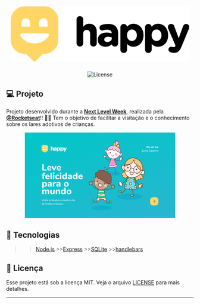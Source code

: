 <h1 align="center">
    <img alt="Happy" title="Happy" src=".github/logo.svg" />
</h1>

<p align="center">
  <img  src="https://img.shields.io/static/v1?label=license&message=MIT&color=8257E6&labelColor=121214" alt="License">
</p>


## 💻 Projeto

Projeto desenvolvido durante a **[Next Level Week](https://nextlevelweek.com/)**, realizada pela **[@Rocketseat](https://github.com/Rocketseat)**!! :rocket::rocket:
Tem o objetivo de facilitar a visitação e o conhecimento sobre os lares adotivos de crianças.

<p align="center">
  <img alt="Happy" src=".github/Home.png" width="80%">
</p>


## 🚀 Tecnologias

 >>[Node.js](https://nodejs.org/en/)   >>[Express](https://expressjs.com/pt-br/)   >>[SQLite](https://www.sqlite.org/index.html)  >>[handlebars](https://handlebarsjs.com/)

## 📝 Licença 

Esse projeto está sob a licença MIT. Veja o arquivo [LICENSE](LICENSE.md) para mais detalhes.

---

